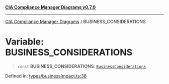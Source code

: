 [**CIA Compliance Manager Diagrams v0.7.0**](../README.md)

***

[CIA Compliance Manager Diagrams](../globals.md) / BUSINESS\_CONSIDERATIONS

# Variable: BUSINESS\_CONSIDERATIONS

> `const` **BUSINESS\_CONSIDERATIONS**: [`BusinessConsiderations`](../interfaces/BusinessConsiderations.md)

Defined in: [types/businessImpact.ts:38](https://github.com/Hack23/cia-compliance-manager/blob/0a3ec5feaea6fcd6a9f03fda1b8552f4c9fbfab0/src/types/businessImpact.ts#L38)
